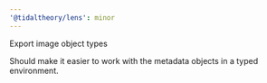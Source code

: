 ```yaml
---
'@tidaltheory/lens': minor
---
```


Export image object types

Should make it easier to work with the metadata objects in a typed environment.

